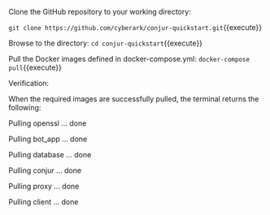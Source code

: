 Clone the GitHub repository to your working directory:

`git clone https://github.com/cyberark/conjur-quickstart.git`{{execute}}

Browse to the directory:
`cd conjur-quickstart`{{execute}}

Pull the Docker images defined in docker-compose.yml:
`docker-compose pull`{{execute}}


Verification:

When the required images are successfully pulled, the terminal returns the following:

Pulling openssl ... done

Pulling bot_app ... done

Pulling database ... done

Pulling conjur ... done

Pulling proxy ... done

Pulling client ... done

